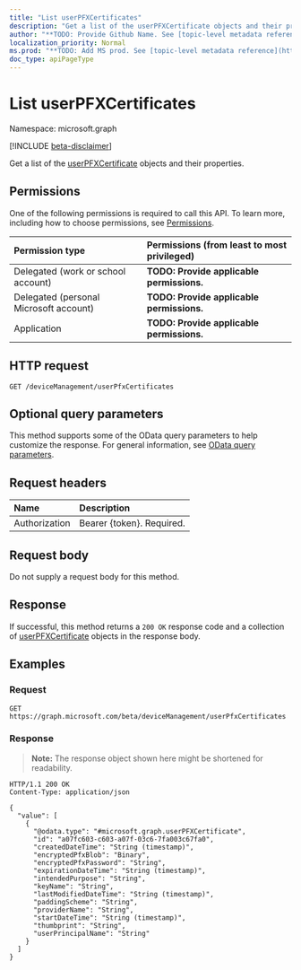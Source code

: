 ```yaml
---
title: "List userPFXCertificates"
description: "Get a list of the userPFXCertificate objects and their properties."
author: "**TODO: Provide Github Name. See [topic-level metadata reference](https://msgo.azurewebsites.net/add/document/guidelines/metadata.html#topic-level-metadata)**"
localization_priority: Normal
ms.prod: "**TODO: Add MS prod. See [topic-level metadata reference](https://msgo.azurewebsites.net/add/document/guidelines/metadata.html#topic-level-metadata)**"
doc_type: apiPageType
---
```


# List userPFXCertificates
Namespace: microsoft.graph

[!INCLUDE [beta-disclaimer](../../includes/beta-disclaimer.md)]

Get a list of the [userPFXCertificate](../resources/userpfxcertificate.md) objects and their properties.

## Permissions
One of the following permissions is required to call this API. To learn more, including how to choose permissions, see [Permissions](/graph/permissions-reference).

|Permission type|Permissions (from least to most privileged)|
|:---|:---|
|Delegated (work or school account)|**TODO: Provide applicable permissions.**|
|Delegated (personal Microsoft account)|**TODO: Provide applicable permissions.**|
|Application|**TODO: Provide applicable permissions.**|

## HTTP request

<!-- {
  "blockType": "ignored"
}
-->
``` http
GET /deviceManagement/userPfxCertificates
```

## Optional query parameters
This method supports some of the OData query parameters to help customize the response. For general information, see [OData query parameters](/graph/query-parameters).

## Request headers
|Name|Description|
|:---|:---|
|Authorization|Bearer {token}. Required.|

## Request body
Do not supply a request body for this method.

## Response

If successful, this method returns a `200 OK` response code and a collection of [userPFXCertificate](../resources/userpfxcertificate.md) objects in the response body.

## Examples

### Request
<!-- {
  "blockType": "request",
  "name": "list_userpfxcertificate"
}
-->
``` http
GET https://graph.microsoft.com/beta/deviceManagement/userPfxCertificates
```


### Response
>**Note:** The response object shown here might be shortened for readability.
<!-- {
  "blockType": "response",
  "truncated": true,
  "@odata.type": "Collection(microsoft.graph.userPFXCertificate)"
}
-->
``` http
HTTP/1.1 200 OK
Content-Type: application/json

{
  "value": [
    {
      "@odata.type": "#microsoft.graph.userPFXCertificate",
      "id": "a07fc603-c603-a07f-03c6-7fa003c67fa0",
      "createdDateTime": "String (timestamp)",
      "encryptedPfxBlob": "Binary",
      "encryptedPfxPassword": "String",
      "expirationDateTime": "String (timestamp)",
      "intendedPurpose": "String",
      "keyName": "String",
      "lastModifiedDateTime": "String (timestamp)",
      "paddingScheme": "String",
      "providerName": "String",
      "startDateTime": "String (timestamp)",
      "thumbprint": "String",
      "userPrincipalName": "String"
    }
  ]
}
```

